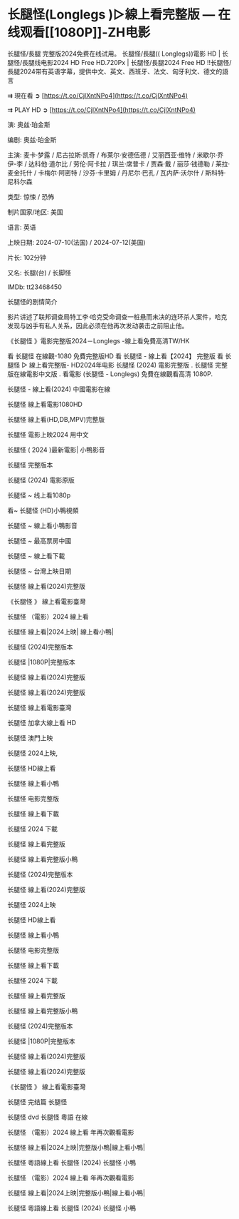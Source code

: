 <h1>长腿怪(Longlegs )▷線上看完整版 — 在线观看[[1080P]]-ZH电影</h1>


长腿怪/長腿 完整版2024免费在线试用。 长腿怪/長腿(( Longlegs))電影 HD | 长腿怪/長腿线电影2024 HD Free HD.720Px | 长腿怪/長腿2024 Free HD !!长腿怪/長腿2024带有英语字幕，提供中文、英文、西班牙、法文、匈牙利文、德文的語言

⇉ 現在看 ➲ [https://t.co/CjlXntNPo4](https://t.co/CjlXntNPo4)

⇉ PLAY HD ➲  [https://t.co/CjlXntNPo4](https://t.co/CjlXntNPo4)


演: 奥兹·珀金斯

编剧: 奥兹·珀金斯

主演: 麦卡·梦露 / 尼古拉斯·凯奇 / 布莱尔·安德伍德 / 艾丽西亚·维特 / 米歇尔·乔伊-李 / 达科他·道尔比 / 劳伦·阿卡拉 / 琪兰·席普卡 / 贾森·戴 / 丽莎·钱德勒 / 莱拉·麦金托什 / 卡梅尔·阿密特 / 沙芬·卡里姆 / 丹尼尔·巴孔 / 瓦内萨·沃尔什 / 斯科特·尼科尔森

类型: 惊悚 / 恐怖

制片国家/地区: 美国

语言: 英语

上映日期: 2024-07-10(法国) / 2024-07-12(美国)

片长: 102分钟

又名: 长腿(台) / 长脚怪

IMDb: tt23468450

长腿怪的剧情简介

影片讲述了联邦调查局特工李·哈克受命调查一桩悬而未决的连环杀人案件，哈克发现与凶手有私人关系，因此必须在他再次发动袭击之前阻止他。

《长腿怪 》電影完整版2024－Longlegs -線上看免費高清TW/HK

看 长腿怪 在線觀-1080 免費完整版HD 看 长腿怪 - 線上看【2024】 完整版 看 长腿怪 ▷ 線上看完整版- HD2024年电影 长腿怪 (2024) 電影完整版 . 长腿怪 完整版在線電影中文版 . 看電影 (长腿怪 - Longlegs) 免費在線觀看高清 1080P.

长腿怪 - 線上看(2024) 中國電影在線

长腿怪 線上看電影1080HD

长腿怪 線上看(HD,DB,MPV)完整版

长腿怪 電影上映2024 用中文

长腿怪 ( 2024 )最新電影| 小鴨影音

长腿怪 完整版本

长腿怪 (2024) 電影原版

长腿怪 ~ 线上看1080p

看~ 长腿怪 (HD)小鴨視頻

长腿怪 ~ 線上看小鴨影音

长腿怪 ~ 最高票房中國

长腿怪 ~ 線上看下載

长腿怪 ~ 台灣上映日期

长腿怪 線上看(2024)完整版

《长腿怪 》 線上看電影臺灣

长腿怪 （電影）2024 線上看

长腿怪 線上看|2024上映| 線上看小鴨|

长腿怪 (2024)完整版本

长腿怪 |1080P|完整版本

长腿怪 線上看(2024)完整版

长腿怪 線上看(2024)完整版

长腿怪 線上看電影臺灣

长腿怪 加拿大線上看 HD

长腿怪 澳門上映

长腿怪 2024上映,

长腿怪 HD線上看

长腿怪 線上看小鴨

长腿怪 电影完整版

长腿怪 線上看下載

长腿怪 2024 下載

长腿怪 線上看完整版

长腿怪 線上看完整版小鴨

长腿怪 (2024)完整版本

长腿怪 線上看(2024)完整版

长腿怪 2024上映

长腿怪 HD線上看

长腿怪 線上看小鴨

长腿怪 电影完整版

长腿怪 線上看下載

长腿怪 2024 下載

长腿怪 線上看完整版

长腿怪 線上看完整版小鴨

长腿怪 (2024)完整版本

长腿怪 |1080P|完整版本

长腿怪 線上看(2024)完整版

长腿怪 線上看(2024)完整版

《长腿怪 》 線上看電影臺灣

长腿怪 完结篇 长腿怪

长腿怪 dvd 长腿怪 粵語 在線

长腿怪 （電影）2024 線上看 年再次觀看電影

长腿怪 線上看|2024上映|完整版小鴨|線上看小鴨|

长腿怪 粵語線上看 长腿怪 (2024) 长腿怪 小鴨

长腿怪 （電影）2024 線上看 年再次觀看電影

长腿怪 線上看|2024上映|完整版小鴨|線上看小鴨|

长腿怪 粵語線上看 长腿怪 (2024) 长腿怪 小鴨
